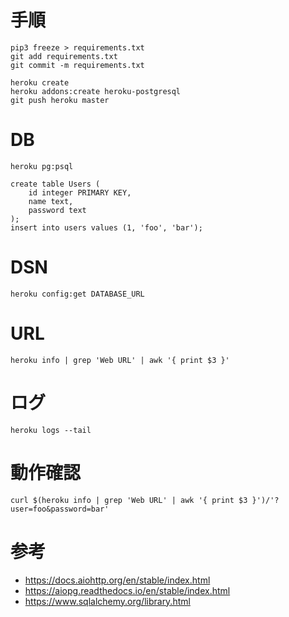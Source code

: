 # 手順
```
pip3 freeze > requirements.txt
git add requirements.txt
git commit -m requirements.txt

heroku create
heroku addons:create heroku-postgresql
git push heroku master
```

# DB
```
heroku pg:psql

create table Users (
	id integer PRIMARY KEY,
	name text,
	password text
);
insert into users values (1, 'foo', 'bar');
```

# DSN
```
heroku config:get DATABASE_URL
```

# URL
```
heroku info | grep 'Web URL' | awk '{ print $3 }'
```

# ログ
```
heroku logs --tail
```

# 動作確認
```
curl $(heroku info | grep 'Web URL' | awk '{ print $3 }')/'?user=foo&password=bar'
```

# 参考
* https://docs.aiohttp.org/en/stable/index.html
* https://aiopg.readthedocs.io/en/stable/index.html
* https://www.sqlalchemy.org/library.html
